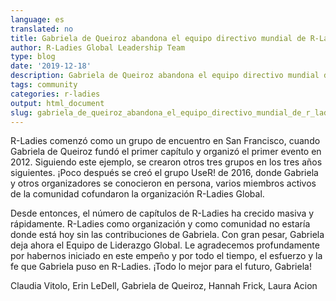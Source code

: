 ```yaml
---
language: es
translated: no
title: Gabriela de Queiroz abandona el equipo directivo mundial de R-Ladies
author: R-Ladies Global Leadership Team
type: blog
date: '2019-12-18'
description: Gabriela de Queiroz abandona el equipo directivo mundial de R-Ladies
tags: community
categories: r-ladies
output: html_document
slug: gabriela_de_queiroz_abandona_el_equipo_directivo_mundial_de_r_ladies
---
```


R-Ladies comenzó como un grupo de encuentro en San Francisco, cuando Gabriela de Queiroz fundó el primer capítulo y organizó el primer evento en 2012.
Siguiendo este ejemplo, se crearon otros tres grupos en los tres años siguientes.
¡Poco después se creó el grupo UseR!
de 2016, donde Gabriela y otros organizadores se conocieron en persona, varios miembros activos de la comunidad cofundaron la organización R-Ladies Global.

Desde entonces, el número de capítulos de R-Ladies ha crecido masiva y rápidamente.
R-Ladies como organización y como comunidad no estaría donde está hoy sin las contribuciones de Gabriela.
Con gran pesar, Gabriela deja ahora el Equipo de Liderazgo Global.
Le agradecemos profundamente por habernos iniciado en este empeño y por todo el tiempo, el esfuerzo y la fe que Gabriela puso en R-Ladies.
¡Todo lo mejor para el futuro, Gabriela!

Claudia Vitolo, Erin LeDell, Gabriela de Queiroz, Hannah Frick, Laura Acion


